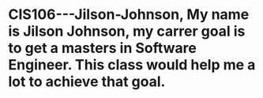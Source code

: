 # CIS106---Jilson-Johnson, My name is Jilson Johnson, my carrer goal is to get a masters in Software Engineer. This class would help me a lot to achieve that goal.

